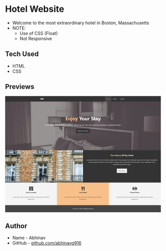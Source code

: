 # Hotel Website
* Welcome to the most extraordinary hotel in Boston, Massachusetts
* NOTE: 
  * Use of CSS (Float)
  * Not Responsive

## Tech Used
* HTML
* CSS 

## Previews
![Welcome](https://github.com/abhinavg916/hotel-website/blob/master/Preview/Hotel-BT-Welcome.png)

## Author
* Name - Abhinav
* GitHub - [github.com/abhinavg916](https://github.com/abhinavg916)
